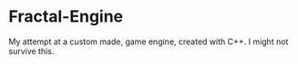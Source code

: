 # Fractal-Engine
My attempt at a custom made, game engine, created with C++. I might not survive this.
